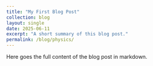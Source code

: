 ```yaml
---
title: "My First Blog Post"
collection: blog
layout: single
date: 2025-06-11
excerpt: "A short summary of this blog post."
permalink: /blog/physics/
---
```

Here goes the full content of the blog post in markdown.
